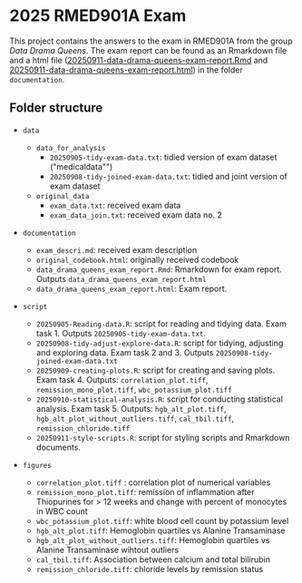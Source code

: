 # 2025 RMED901A Exam
This project contains the answers to the exam in RMED901A from the group _Data Drama Queens_.
The exam report can be found as an Rmarkdown file and a html file ([20250911-data-drama-queens-exam-report.Rmd](https://github.com/aparamsothy/Exam_data_drama_queens/blob/main/documentation/20250911-data-drama-queens-exam-report.Rmd) and [20250911-data-drama-queens-exam-report.html](https://github.com/aparamsothy/Exam_data_drama_queens/blob/main/documentation/20250911-data-drama-queens-exam-report.html)) in the folder `documentation`.

## Folder structure
* `data`
    + `data_for_analysis`
      + `20250905-tidy-exam-data.txt`: tidied version of exam dataset ("medicaldata"")
      + `20250908-tidy-joined-exam-data.txt`: tidied and joint version of exam dataset
    + `original_data`   
      + `exam_data.txt`: received exam data
      + `exam_data_join.txt`: received exam data no. 2
      

* `documentation`
    + `exam_descri.md`: received exam description
    + `original_codebook.html`: originally received codebook
    + `data_drama_queens_exam_report.Rmd`: Rmarkdown for exam report. 
       Outputs   `data_drama_queens_exam_report.html`
    + `data_drama_queens_exam_report.html`: Exam report. 
      
* `script`
    + `20250905-Reading-data.R`: script for reading and tidying data. Exam task 1. Outputs `20250905-tidy-exam-data.txt`.
    + `20250908-tidy-adjust-explore-data.R`: script for tidying, adjusting and exploring data. Exam task 2 and 3. Outputs `20250908-tidy-joined-exam-data.txt`
    + `20250909-creating-plots.R`: script for creating and saving plots. Exam task 4. Outputs:
      `correlation_plot.tiff`,
      `remission_mono_plot.tiff`, 
      `wbc_potassium_plot.tiff`
    + `20250910-statistical-analysis.R`:  script for conducting statistical analysis. Exam task 5. Outputs:
    `hgb_alt_plot.tiff`,
    `hgb_alt_plot_without_outliers.tiff`,
    `cal_tbil.tiff`,
    `remission_chloride.tiff`
    + `20250911-style-scripts.R`: script for styling scripts and Rmarkdown documents.

* `figures`
    + `correlation_plot.tiff` : correlation plot of numerical variables
    + `remission_mono_plot.tiff`: remission of inflammation after Thiopurines for > 12 weeks and change with percent of monocytes in WBC count
    + `wbc_potassium_plot.tiff`: white blood cell count by potassium level
    + `hgb_alt_plot.tiff`: Hemoglobin quartiles vs Alanine Transaminase
    + `hgb_alt_plot_without_outliers.tiff`: Hemoglobin quartiles vs Alanine Transaminase wihtout outliers
    + `cal_tbil.tiff`: Association between calcium and total bilirubin
    + `remission_chloride.tiff`: chloride levels by remission status

